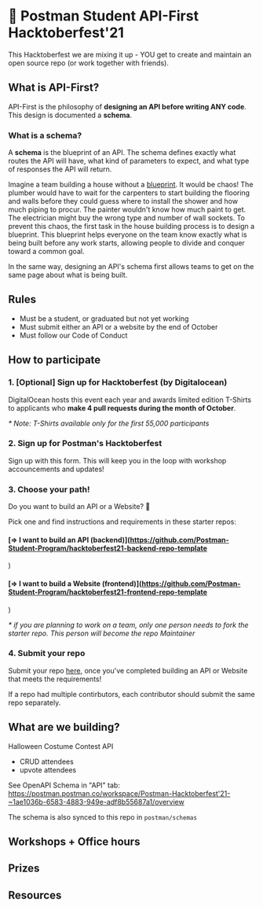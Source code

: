 # 🎃 Postman Student API-First Hacktoberfest'21 

This Hacktoberfest we are mixing it up - YOU get to create and maintain an open source repo (or work together with friends).

## What is API-First? 

API-First is the philosophy of **designing an API before writing ANY code**. This design is documented a **schema**.

### What is a schema?

A **schema** is the blueprint of an API. The schema defines exactly what routes the API will have, what kind of parameters to expect, and what type of responses the API will return.

Imagine a team building a house without a [blueprint](http://www.designdepotinc.com/understanding-blueprints/). It would be chaos! The plumber would have to wait for the carpenters to start building the flooring and walls before they could guess where to install the shower and how much piping to procur. The painter wouldn't know how much paint to get. The electrician might buy the wrong type and number of wall sockets. To prevent this chaos, the first task in the house building process is to design a blueprint. This blueprint helps everyone on the team know exactly what is being built before any work starts, allowing people to divide and conquer toward a common goal. 

In the same way, designing an API's schema first allows teams to get on the same page about what is being built.


## Rules 
- Must be a student, or graduated but not yet working 
- Must submit either an API or a website by the end of October
- Must follow our Code of Conduct

## How to participate

### 1. [Optional] Sign up for Hacktoberfest (by Digitalocean)

DigitalOcean hosts this event each year and awards limited edition T-Shirts to applicants who **make 4 pull requests during the month of October**.  

*\* Note: T-Shirts available only for the first 55,000 participants*

### 2. Sign up for Postman's Hacktoberfest 
Sign up with this form. This will keep you in the loop with workshop accouncements and updates!

### 3. Choose your path!

Do you want to build an API or a Website? 👀

Pick one and find instructions and requirements in these starter repos:

#### [=> I want to build an API (backend)](https://github.com/Postman-Student-Program/hacktoberfest21-backend-repo-template
)

#### [=> I want to build a Website (frontend)](https://github.com/Postman-Student-Program/hacktoberfest21-frontend-repo-template
)

*\* if you are planning to work on a team, only one person needs to fork the starter repo. This person will become the repo Maintainer*

### 4. Submit your repo 

Submit your repo [here](), once you've completed building an API or Website that meets the requirements!

If a repo had multiple contirbutors, each contributor should submit the same repo separately. 


## What are we building? 

Halloween Costume Contest API
- CRUD attendees
- upvote attendees 

See OpenAPI Schema in "API" tab:
https://postman.postman.co/workspace/Postman-Hacktoberfest'21-~1ae1036b-6583-4883-949e-adf8b55687a1/overview

The schema is also synced to this repo in `postman/schemas`


## Workshops + Office hours

## Prizes 

## Resources


